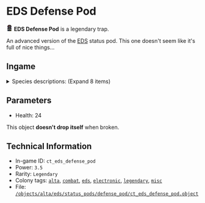 # EDS Defense Pod

<img src="https://raw.githubusercontent.com/Ceterai/Enternia/main/objects/alta/eds/status_pods/defense_pod/icon.png" alt="EDS Defense Pod icon" loading="lazy" height="16px" width="auto" /> **EDS Defense Pod** is a legendary trap.

An advanced version of the [EDS](https://ceterai.github.io/MyEnternia/Wiki/Tags/Eds) status pod. This one doesn't seem like it's full of nice things...

## Ingame

<details markdown="1"><summary>Species descriptions: (Expand 8 items)</summary>

- Alta: A defensive EDS pod. This one is mainly a combat device, better not touch it.
- Apex: A status pod. Will I be lucky?
- Avian: A status pod. I hope I get lucky.
- Floran: Floran trigger little pod with recklessss abandon.
- Glitch: Cautious. This status pod's effects are unable to be analysed.
- Human: It's a status pod! Should I tempt fate by triggering it?
- Hylotl: I bet something bad happens.
- Novakid: A status pod! I sure hope today's my lucky day!

</details>

## Parameters

- Health: 24

This object **doesn't drop itself** when broken.

## Technical Information

- In-game ID: `ct_eds_defense_pod`
- Power: `3.5`
- Rarity: `Legendary`
- Colony tags: [`alta`](https://ceterai.github.io/MyEnternia/Wiki/Tags/Alta), [`combat`](https://ceterai.github.io/MyEnternia/Wiki/Tags/Combat), [`eds`](https://ceterai.github.io/MyEnternia/Wiki/Tags/Eds), [`electronic`](https://ceterai.github.io/MyEnternia/Wiki/Tags/Electronic), [`legendary`](https://ceterai.github.io/MyEnternia/Wiki/Tags/Legendary), [`misc`](https://ceterai.github.io/MyEnternia/Wiki/Tags/Misc)
- File: [`/objects/alta/eds/status_pods/defense_pod/ct_eds_defense_pod.object`](https://github.com/Ceterai/Enternia/blob/main/objects/alta/eds/status_pods/defense_pod/ct_eds_defense_pod.object)
